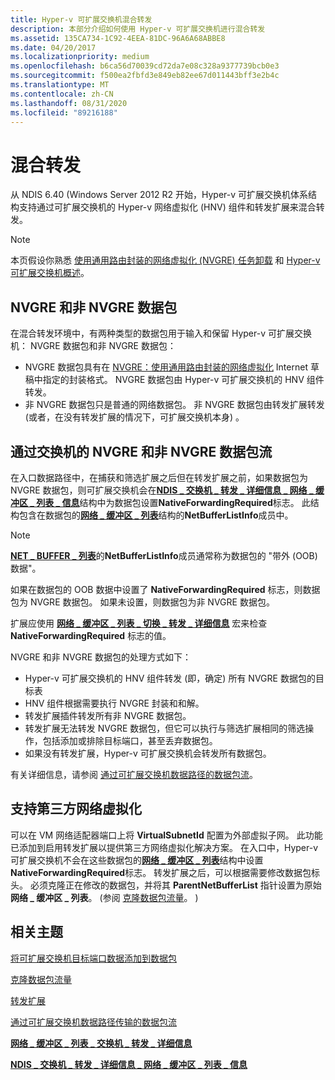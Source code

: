 ```yaml
---
title: Hyper-v 可扩展交换机混合转发
description: 本部分介绍如何使用 Hyper-v 可扩展交换机进行混合转发
ms.assetid: 135CA734-1C92-4EEA-81DC-96A6A68ABBE8
ms.date: 04/20/2017
ms.localizationpriority: medium
ms.openlocfilehash: b6ca56d70039cd72da7e08c328a9377739bcb0e3
ms.sourcegitcommit: f500ea2fbfd3e849eb82ee67d011443bff3e2b4c
ms.translationtype: MT
ms.contentlocale: zh-CN
ms.lasthandoff: 08/31/2020
ms.locfileid: "89216188"
---
```

# <a name="hybrid-forwarding"></a>混合转发

从 NDIS 6.40 (Windows Server 2012 R2 开始，Hyper-v 可扩展交换机体系结构支持通过可扩展交换机的 Hyper-v 网络虚拟化 (HNV) 组件和转发扩展来混合转发。

>[!NOTE]
>本页假设你熟悉 [使用通用路由封装的网络虚拟化 (NVGRE) 任务卸载](network-virtualization-using-generic-routing-encapsulation--nvgre--task-offload.md) 和 [Hyper-v 可扩展交换机概述](overview-of-the-hyper-v-extensible-switch.md)。

## <a name="nvgre-and-non-nvgre-packets"></a>NVGRE 和非 NVGRE 数据包

在混合转发环境中，有两种类型的数据包用于输入和保留 Hyper-v 可扩展交换机： NVGRE 数据包和非 NVGRE 数据包：

- NVGRE 数据包具有在 [NVGRE：使用通用路由封装的网络虚拟化](https://tools.ietf.org/html/rfc7637) Internet 草稿中指定的封装格式。 NVGRE 数据包由 Hyper-v 可扩展交换机的 HNV 组件转发。
- 非 NVGRE 数据包只是普通的网络数据包。 非 NVGRE 数据包由转发扩展转发 (或者，在没有转发扩展的情况下，可扩展交换机本身) 。

## <a name="flow-of-nvgre-and-non-nvgre-packets-through-the-switch"></a>通过交换机的 NVGRE 和非 NVGRE 数据包流

在入口数据路径中，在捕获和筛选扩展之后但在转发扩展之前，如果数据包为 NVGRE 数据包，则可扩展交换机会在[**NDIS \_ 交换机 \_ 转发 \_ 详细信息 \_ 网络 \_ 缓冲区 \_ 列表 \_ 信息**](/windows-hardware/drivers/ddi/ndis/ns-ndis-_ndis_switch_forwarding_detail_net_buffer_list_info)结构中为数据包设置**NativeForwardingRequired**标志。 此结构包含在数据包的[**网络 \_ 缓冲区 \_ 列表**](/windows-hardware/drivers/ddi/ndis/ns-ndis-_net_buffer_list)结构的**NetBufferListInfo**成员中。

>[!NOTE]
>[**NET \_ BUFFER \_ 列表**](/windows-hardware/drivers/ddi/ndis/ns-ndis-_net_buffer_list)的**NetBufferListInfo**成员通常称为数据包的 "带外 (OOB) 数据"。

如果在数据包的 OOB 数据中设置了 **NativeForwardingRequired** 标志，则数据包为 NVGRE 数据包。 如果未设置，则数据包为非 NVGRE 数据包。

扩展应使用 [**网络 \_ 缓冲区 \_ 列表 \_ 切换 \_ 转发 \_ 详细信息**](/windows-hardware/drivers/ddi/ndis/nf-ndis-net_buffer_list_switch_forwarding_detail) 宏来检查 **NativeForwardingRequired** 标志的值。

NVGRE 和非 NVGRE 数据包的处理方式如下：

- Hyper-v 可扩展交换机的 HNV 组件转发 (即，确定) 所有 NVGRE 数据包的目标表
- HNV 组件根据需要执行 NVGRE 封装和和解。
- 转发扩展插件转发所有非 NVGRE 数据包。
- 转发扩展无法转发 NVGRE 数据包，但它可以执行与筛选扩展相同的筛选操作，包括添加或排除目标端口，甚至丢弃数据包。
- 如果没有转发扩展，Hyper-v 可扩展交换机会转发所有数据包。

有关详细信息，请参阅 [通过可扩展交换机数据路径的数据包流](packet-flow-through-the-extensible-switch-data-path.md)。

## <a name="support-for-third-party-network-virtualization"></a>支持第三方网络虚拟化

可以在 VM 网络适配器端口上将 **VirtualSubnetId** 配置为外部虚拟子网。 此功能已添加到启用转发扩展以提供第三方网络虚拟化解决方案。 在入口中，Hyper-v 可扩展交换机不会在这些数据包的[**网络 \_ 缓冲区 \_ 列表**](/windows-hardware/drivers/ddi/ndis/ns-ndis-_net_buffer_list)结构中设置**NativeForwardingRequired**标志。 转发扩展之后，可以根据需要修改数据包标头。 必须克隆正在修改的数据包，并将其 **ParentNetBufferList** 指针设置为原始 **网络 \_ 缓冲区 \_ 列表**。  (参阅 [克隆数据包流量](cloning-or-duplicating-packet-traffic.md)。 ) 

## <a name="related-topics"></a>相关主题

[将可扩展交换机目标端口数据添加到数据包](adding-extensible-switch-destination-port-data-to-a-packet.md)

[克隆数据包流量](cloning-or-duplicating-packet-traffic.md)

[转发扩展](forwarding-extensions.md)

[通过可扩展交换机数据路径传输的数据包流](packet-flow-through-the-extensible-switch-data-path.md)

[**网络 \_ 缓冲区 \_ 列表 \_ 交换机 \_ 转发 \_ 详细信息**](/windows-hardware/drivers/ddi/ndis/nf-ndis-net_buffer_list_switch_forwarding_detail)

[**NDIS \_ 交换机 \_ 转发 \_ 详细信息 \_ 网络 \_ 缓冲区 \_ 列表 \_ 信息**](/windows-hardware/drivers/ddi/ndis/ns-ndis-_ndis_switch_forwarding_detail_net_buffer_list_info)